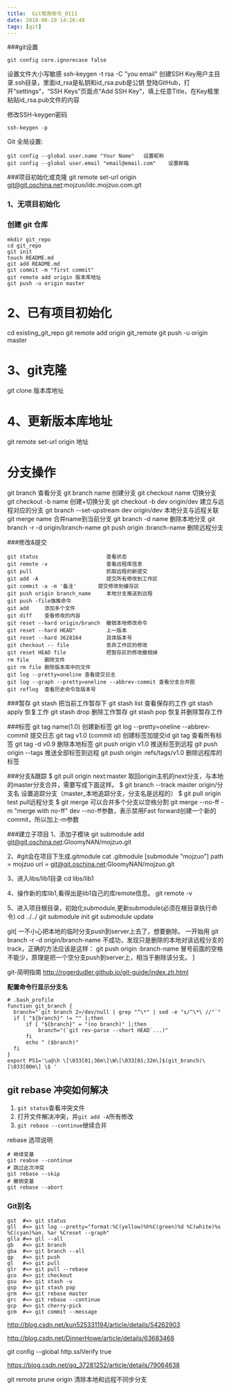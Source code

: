 ```yaml
---
title:  Git常用命令_0111
date: 2018-06-19 14:26:49
tags: [git]
---
```



###git设置

```
git config core.ignorecase false
```
设置文件大小写敏感
ssh-keygen -t rsa -C "you email"	创建SSH Key用户主目录.ssh目录，里面id_rsa是私钥和id_rsa.pub是公钥
登陆GitHub，打开“settings”，“SSH Keys”页面点“Add SSH Key”，填上任意Title，在Key框里粘贴id_rsa.pub文件的内容

修改SSH-keygen密码

    ssh-keygen -p

Git 全局设置:

    git config --global user.name "Your Name"	设置昵称
    git config --global user.email "email@email.com"	设置邮箱
    
###项目初始化或克隆
git remote set-url origin git@git.oschina.net:mojzuo/idc.mojzuo.com.git

### 1、无项目初始化
### 创建 git 仓库

```
mkdir git_repo
cd git_repo
git init
touch README.md
git add README.md
git commit -m "first commit"
git remote add origin 版本库地址
git push -u origin master
```
# 2、已有项目初始化
cd existing_git_repo
git remote add origin git_remote
git push -u origin master

# 3、git克隆
git clone 版本库地址

# 4、更新版本库地址
git remote set-url origin 地址

# 分支操作

git branch		查看分支
git branch name		创建分支
git checkout name 	切换分支
git checkout -b name 	创建+切换分支
git checkout -b dev origin/dev	建立与远程对应的分支
git branch --set-upstream dev origin/dev   本地分支与远程关联
git merge name 		合并name到当前分支
git branch -d name	删除本地分支
git branch -r -d origin/branch-name
git push origin :branch-name 删除远程分支

###修改&提交

```
git status 						查看状态
git remote -v					查看远程库信息
git pull 						抓取远程的新提交
git add -A 						提交所有修改到工作区
git commit -a -m '备注'  		提交修改到缓存区
git push origin branch_name  	本地分支推送到远程
git push -file强推命令
git add		添加多个文件
git diff 	查看修改的内容
git reset --hard origin/branch 	撤销本地修改命令
git reset --hard HEAD^			上一版本
git reset --hard 3628164 		具体版本号
git checkout -- file  			丢弃工作区的修改
git reset HEAD file   			把暂存区的修改撤销掉
rm file 	删除文件
git rm file	删除版本库中的文件
git log	--pretty=oneline 查看提交日志
git log --graph --pretty=oneline --abbrev-commit 查看分支合并图
git reflog	查看历史命令及版本号
```

###暂存
git stash		把当前工作暂存下
git stash list	查看保存的工作
git stash apply	恢复工作
git stash drop	删除工作暂存
git stash pop	恢复并删除暂存工作

###标签
git tag name(1.0) 创建新标签
git log --pretty=oneline --abbrev-commit 提交日志
git tag v1.0 (commit id)  创建标签加提交id
git tag		查看所有标签
git tag -d v0.9   删除本地标签
git push origin v1.0 	推送标签到远程
git push origin --tags	推送全部标签到远程
git push origin :refs/tags/v1.0      删除远程库的标签

###分支&跟踪
$ git pull origin next:master					取回origin主机的next分支，与本地的master分支合并，需要写成下面这样。
$ git branch --track master origin/分支名			设置追踪分支（master_本地追踪分支，分支名是远程的）
$ git pull origin test							pull远程分支
$ git merge 可以合并多个分支以空格分割
git merge --no-ff -m "merge with no-ff" dev     --no-ff参数，表示禁用Fast forward创建一个新的commit，所以加上-m参数

###建立子项目
1、添加子模块
git submodule add git@git.oschina.net:GloomyNAN/mojzuo.git

2、#git会在项目下生成.gitmodule
cat .gitmodule
[submodule "mojzuo"]
	path = mojzuo
	url = git@git.oschina.net:GloomyNAN/mojzuo.git

3、进入libs/lib1目录
cd libs/lib1

4、操作新的库lib1,看得出是lib1自己的库remote信息。
git remote -v

5、进入项目根目录，初始化submodule,更新submodule(必须在根目录执行命令)
cd ../../
git submodule init
git submodule update


git[
	一不小心把本地的临时分支push到server上去了，想要删除。
	一开始用
	git branch -r -d origin/branch-name
	不成功，发现只是删除的本地对该远程分支的track，正确的方法应该是这样：
	git push origin :branch-name
	冒号前面的空格不能少，原理是把一个空分支push到server上，相当于删除该分支。
]

git-简明指南 http://rogerdudler.github.io/git-guide/index.zh.html


**配置命令行显示分支名**

```
# .bash_profile
function git_branch {
  branch="`git branch 2>/dev/null | grep "^\*" | sed -e "s/^\*\ //"`"
  if [ "${branch}" != "" ];then
      if [ "${branch}" = "(no branch)" ];then
          branch="(`git rev-parse --short HEAD`...)"
      fi
      echo " ($branch)"
  fi
}
export PS1='\u@\h \[\033[01;36m\]\W\[\033[01;32m\]$(git_branch)\[\033[00m\] \$ '

```

## git rebase 冲突如何解决

1. `git status`查看冲突文件
2. 打开文件解决冲突，并`git add -A`所有修改
3. `git rebase --continue`继续合并

rebase 选项说明


```
# 继续变基
git reabse --continue
# 跳过此次冲突
git rebase --skip
# 撤销变基
git rebase --abort
```


###  Git别名

```
gst  #=> git status
gll  #=> git log --pretty="format:%C(yellow)%h%C(green)%d %C(white)%s %C(cyan)%an, %ar %Creset --graph"
glla #=> gll --all
gb   #=> git branch
gba  #=> git branch --all
gp   #=> git push
gl   #=> git pull
glr  #=> git pull --rebase
gco  #=> git checkout
gsu  #=> git stash -u
gsp  #=> git stash pop
grm  #=> git rebase master
grc  #=> git rebase --continue
gcp  #=> git cherry-pick
gcm  #=> git commit --message
```

http://blog.csdn.net/kun525331194/article/details/54262903

http://blog.csdn.net/DinnerHowe/article/details/63683468

 git config --global http.sslVerify true

https://blog.csdn.net/qq_37281252/article/details/79064638

git remote prune origin 清除本地和远程不同步分支

